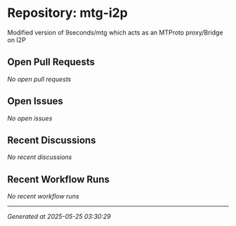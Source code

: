 # Repository: mtg-i2p

Modified version of 9seconds/mtg which acts as an MTProto proxy/Bridge on I2P

## Open Pull Requests


*No open pull requests*


## Open Issues


*No open issues*


## Recent Discussions


*No recent discussions*


## Recent Workflow Runs


*No recent workflow runs*


---
*Generated at 2025-05-25 03:30:29*
